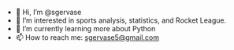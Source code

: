 - 👋 Hi, I’m @sgervase
- 👀 I’m interested in sports analysis, statistics, and Rocket League.
- 🌱 I’m currently learning more about Python
- 📫 How to reach me: sgervase5@gmail.com

<!---
sgervase/sgervase is a ✨ special ✨ repository because its `README.md` (this file) appears on your GitHub profile.
You can click the Preview link to take a look at your changes.
--->
